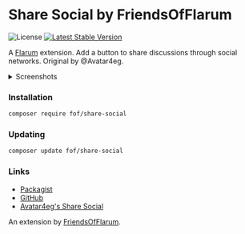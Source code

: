 # Share Social by FriendsOfFlarum

![License](https://img.shields.io/badge/license-MIT-blue.svg) [![Latest Stable Version](https://img.shields.io/packagist/v/fof/share-social.svg)](https://packagist.org/packages/fof/share-social)

A [Flarum](http://flarum.org) extension. Add a button to share discussions through social networks. Original by @Avatar4eg.

<details> 
  <summary>Screenshots </summary>
  
  <img src="https://i.imgur.com/k11HnSI.png" alt="share modal" width="300" />
  <img src="https://i.imgur.com/EBLh4zG.jpg" alt="settings" width="300" />
</details>

### Installation

```sh
composer require fof/share-social
```

### Updating

```sh
composer update fof/share-social
```

### Links

- [Packagist](https://packagist.org/packages/fof/share-social)
- [GitHub](https://github.com/FriendsOfFlarum/share-social)
- [Avatar4eg's Share Social](https://github.com/Avatar4eg/flarum-ext-share-social)

An extension by [FriendsOfFlarum](https://github.com/FriendsOfFlarum).

